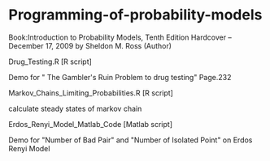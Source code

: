 Programming-of-probability-models
=================================
Book:Introduction to Probability Models, Tenth Edition Hardcover – December 17, 2009
     by Sheldon M. Ross (Author)


<p>Drug_Testing.R  [R script]</p>
Demo for  " The Gambler's Ruin Problem to drug testing" Page.232


<p>Markov_Chains_Limiting_Probabilities.R   [R script]</p>
calculate steady states of markov chain


<p>Erdos_Renyi_Model_Matlab_Code  [Matlab script]</p>
Demo for "Number of Bad Pair" and "Number of Isolated Point" on Erdos Renyi Model

